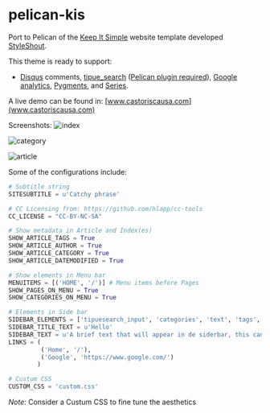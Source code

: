 # pelican-kis
Port to Pelican of the [Keep It Simple](https://www.styleshout.com/free-templates/keep-it-simple/) website template developed [StyleShout](https://www.styleshout.com/).

This theme is ready to support:
* [Disqus](https://disqus.com/) comments, [tipue_search](https://tipue.com/search/) ([Pelican plugin required](https://github.com/getpelican/pelican-plugins/tree/master/tipue_search)), [Google analytics](https://analytics.google.com/analytics/web/), [Pygments](https://pygments.org/), and [Series](https://github.com/getpelican/pelican-plugins/tree/master/series).

A live demo can be found in: [www.castoriscausa.com](www.castoriscausa.com)

Screenshots:
![index](https://user-images.githubusercontent.com/8238803/71545235-d83ca200-2956-11ea-86c5-cb8b115f036a.png)

![category](https://user-images.githubusercontent.com/8238803/71545237-dd015600-2956-11ea-9368-369ec4598758.png)

![article](https://user-images.githubusercontent.com/8238803/71545240-decb1980-2956-11ea-8fbb-f4f92f96b3df.png)


Some of the configurations include:
```python
# Subtitle string
SITESUBTITLE = u'Catchy phrase'

# CC Licensing from: https://github.com/hlapp/cc-tools
CC_LICENSE = "CC-BY-NC-SA"

# Show metadata in Article and Index(es)
SHOW_ARTICLE_TAGS = True
SHOW_ARTICLE_AUTHOR = True
SHOW_ARTICLE_CATEGORY = True
SHOW_ARTICLE_DATEMODIFIED = True

# Show elements in Menu bar
MENUITEMS = [('HOME', '/')] # Menu items before Pages
SHOW_PAGES_ON_MENU = True
SHOW_CATEGORIES_ON_MENU = True

# Elements in Side bar
SIDEBAR_ELEMENTS = ['tipuesearch_input', 'categories', 'text', 'tags', 'links']
SIDEBAR_TITLE_TEXT = u'Hello'
SIDEBAR_TEXT = u'A brief text that will appear in de siderbar, this can be anything'
LINKS = (
         ('Home', '/'),
         ('Google', 'https://www.google.com/')
        )

# Custum CSS
CUSTOM_CSS = 'custom.css'
```
*Note:* Consider a Custum CSS to fine tune the aesthetics
